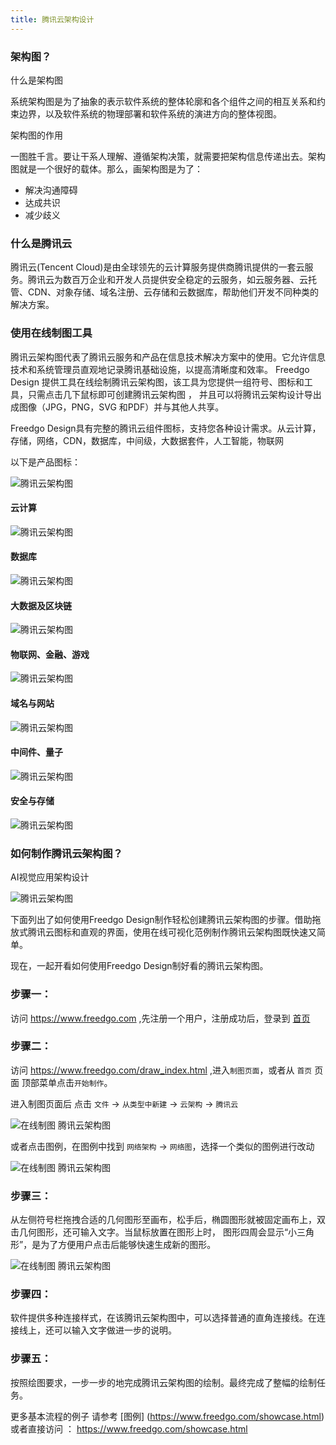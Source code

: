```yaml
---
title: 腾讯云架构设计 
---
```


### 架构图？

 什么是架构图

系统架构图是为了抽象的表示软件系统的整体轮廓和各个组件之间的相互关系和约束边界，以及软件系统的物理部署和软件系统的演进方向的整体视图。

 架构图的作用

一图胜千言。要让干系人理解、遵循架构决策，就需要把架构信息传递出去。架构图就是一个很好的载体。那么，画架构图是为了：

- 解决沟通障碍
- 达成共识
- 减少歧义

### 什么是腾讯云
腾讯云(Tencent Cloud)是由全球领先的云计算服务提供商腾讯提供的一套云服务。腾讯云为数百万企业和开发人员提供安全稳定的云服务，如云服务器、云托管、CDN、对象存储、域名注册、云存储和云数据库，帮助他们开发不同种类的解决方案。

### 使用在线制图工具

腾讯云架构图代表了腾讯云服务和产品在信息技术解决方案中的使用。它允许信息技术和系统管理员直观地记录腾讯基础设施，以提高清晰度和效率。
Freedgo Design 提供工具在线绘制腾讯云架构图，该工具为您提供一组符号、图标和工具，只需点击几下鼠标即可创建腾讯云架构图 ，
并且可以将腾讯云架构设计导出成图像（JPG，PNG，SVG 和PDF）并与其他人共享。


Freedgo Design具有完整的腾讯云组件图标，支持您各种设计需求。从云计算，存储，网络，CDN，数据库，中间级，大数据套件，人工智能，物联网

以下是产品图标：

![腾讯云架构图](https://www.freedgo.com/public/themes/freedgo/tencent/tencent3.png "腾讯云架构图")


#### 云计算


![腾讯云架构图](https://www.freedgo.com/public/themes/freedgo/tencent/tencent2.png "腾讯云架构图")

#### 数据库

![腾讯云架构图](https://www.freedgo.com/public/themes/freedgo/tencent/tencent3.png "腾讯云架构图")


#### 大数据及区块链

![腾讯云架构图](https://www.freedgo.com/public/themes/freedgo/tencent/tencent5.png "腾讯云架构图")

#### 物联网、金融、游戏

![腾讯云架构图](https://www.freedgo.com/public/themes/freedgo/tencent/tencent6.png "腾讯云架构图")

#### 域名与网站

![腾讯云架构图](https://www.freedgo.com/public/themes/freedgo/tencent/tencent7.png "腾讯云架构图")

#### 中间件、量子

![腾讯云架构图](https://www.freedgo.com/public/themes/freedgo/tencent/tencent8.png "腾讯云架构图")

#### 安全与存储

![腾讯云架构图](https://www.freedgo.com/public/themes/freedgo/tencent/tencent9.png "腾讯云架构图")

 

### 如何制作腾讯云架构图？

AI视觉应用架构设计

![腾讯云架构图](https://www.freedgo.com/public/themes/freedgo/tencent/tencent1.png "腾讯云架构图")


下面列出了如何使用Freedgo Design制作轻松创建腾讯云架构图的步骤。借助拖放式腾讯云图标和直观的界面，使用在线可视化范例制作腾讯云架构图既快速又简单。 

现在，一起开看如何使用Freedgo Design制好看的腾讯云架构图。

### 步骤一：

访问 https://www.freedgo.com ,先注册一个用户，注册成功后，登录到 [首页](https://www.freedgo.com)

### 步骤二：

访问 https://www.freedgo.com/draw_index.html ,进入`制图页面`，或者从 `首页` 页面 顶部菜单点击`开始制作`。

进入制图页面后 点击 `文件` -> `从类型中新建` -> `云架构` -> `腾讯云`

![在线制图 腾讯云架构图](https://www.freedgo.com/public/themes/freedgo/tencent/tencent10.png "在线制图 腾讯云架构图")


或者点击图例，在图例中找到 `网络架构` -> `网络图`，选择一个类似的图例进行改动

![在线制图 腾讯云架构图](https://www.freedgo.com/public/themes/freedgo/tencent/tencent11.png "在线制图 腾讯云架构图")

### 步骤三：

从左侧符号栏拖拽合适的几何图形至画布，松手后，椭圆图形就被固定画布上，双击几何图形，还可输入文字。当鼠标放置在图形上时，
图形四周会显示“小三角形”，是为了方便用户点击后能够快速生成新的图形。

![在线制图 腾讯云架构图](https://www.freedgo.com/public/themes/freedgo/tencent/tencent12.png "在线制图 腾讯云架构图") 

### 步骤四：

软件提供多种连接样式，在该腾讯云架构图中，可以选择普通的直角连接线。在连接线上，还可以输入文字做进一步的说明。 
 
### 步骤五：

按照绘图要求，一步一步的地完成腾讯云架构图的绘制。最终完成了整幅的绘制任务。 



更多基本流程的例子 请参考 [图例] (https://www.freedgo.com/showcase.html) 或者直接访问 ： https://www.freedgo.com/showcase.html


